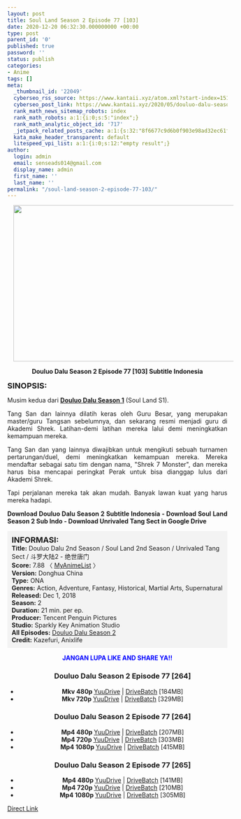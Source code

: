 ```yaml
---
layout: post
title: Soul Land Season 2 Episode 77 [103]
date: 2020-12-20 06:32:30.000000000 +00:00
type: post
parent_id: '0'
published: true
password: ''
status: publish
categories:
- Anime
tags: []
meta:
  _thumbnail_id: '22049'
  cyberseo_rss_source: https://www.kantaii.xyz/atom.xml?start-index=151&max-results=150
  cyberseo_post_link: https://www.kantaii.xyz/2020/05/douluo-dalu-season-2-episode-77-103.html
  rank_math_news_sitemap_robots: index
  rank_math_robots: a:1:{i:0;s:5:"index";}
  rank_math_analytic_object_id: '717'
  _jetpack_related_posts_cache: a:1:{s:32:"8f6677c9d6b0f903e98ad32ec61f8deb";a:2:{s:7:"expires";i:1650288531;s:7:"payload";a:0:{}}}
  kata_make_header_transparent: default
  litespeed_vpi_list: a:1:{i:0;s:12:"empty result";}
author:
  login: admin
  email: senseads014@gmail.com
  display_name: admin
  first_name: ''
  last_name: ''
permalink: "/soul-land-season-2-episode-77-103/"
---
```

<div class="separator" style="clear: both; text-align: center;"><a href="https://1.bp.blogspot.com/-hppQRQJBLos/Xriauvl0JDI/AAAAAAAACrc/fAXeWkvgSlkWfjqR78cgbw1O_ixZLHOnQCLcBGAsYHQ/s1600/Soul%2BLand%2BS2%2B-%2B77%2Bb.jpg" imageanchor="1" style="margin-left: 1em; margin-right: 1em;"><img border="0" data-original-height="764" data-original-width="1360" height="358" src="{{ site.baseurl }}/assets/2020/12/Soul%2BLand%2BS2%2B-%2B77%2Bb.jpg" width="640" /></a></div>
<p>
<div style="text-align: center;"><b>Douluo Dalu Season 2 Episode 77 [103] Subtitle Indonesia</b></p>
</div>
<p><b><span style="font-size: large;">SINOPSIS:</span></b>
<div style="text-align: justify;">Musim kedua dari <b><a href="http://www.kantaii.web.id/2018/12/douluo-dalu-season-i-batch.html" target="_blank" rel="noopener">Douluo Dalu Season 1</a></b> (Soul Land S1).</p>
<p>Tang San dan lainnya dilatih keras oleh Guru Besar, yang merupakan master/guru Tangsan sebelumnya, dan sekarang resmi menjadi guru di Akademi Shrek. Latihan-demi latihan mereka lalui demi meningkatkan kemampuan mereka.</p>
<p>Tang San dan yang lainnya diwajibkan untuk mengikuti sebuah turnamen pertarungan/duel, demi meningkatkan kemampuan mereka. Mereka mendaftar sebagai satu tim dengan nama, "Shrek 7 Monster", dan mereka harus bisa mencapai peringkat Perak untuk bisa dianggap lulus dari Akademi Shrek.</p>
<p>Tapi perjalanan mereka tak akan mudah. Banyak lawan kuat yang harus mereka hadapi.</p>
<p><b>Download Douluo Dalu Season 2 Subtitle Indonesia - Download Soul Land Season 2 Sub Indo - Download Unrivaled Tang Sect in Google Drive</b></div>
<p><a name="more"></a>
<div style="background-color: #f3f3f3; padding: 10px; text-align: left;"><b><span style="font-size: large;">INFORMASI:</span></b><br /><b>Title:</b> Douluo Dalu 2nd Season / Soul Land 2nd Season / Unrivaled Tang Sect / 斗罗大陆2 - 绝世唐门<br /><b>Score:</b> 7.88 〈 <a href="https://myanimelist.net/anime/37822/Douluo_Dalu_2nd_Season?q=Douluo%20Dalu" target="_blank" rel="noopener">MyAnimeList</a>&nbsp;〉<br /><b>Version:</b> Donghua China<br /><b>Type:</b> ONA<br /><b>Genres:</b> Action, Adventure, Fantasy, Historical, Martial Arts, Supernatural<br /><b>Released:</b> Dec 1, 2018<br /><b>Season:</b> 2<br /><b>Duration:</b> 21 min. per ep.<br /><b>Producer:</b> Tencent Penguin Pictures<br /><b>Studio:</b> Sparkly Key Animation Studio<br /><b>All Episodes:</b> <a href="http://www.kantaii.web.id/2020/02/douluo-dalu-season-2.html" target="_blank" rel="noopener">Douluo Dalu Season 2</a><br /><b>Credit:</b> Kazefuri, Anixlife</div>
<p>
<div style="text-align: center;"><b><span style="color: blue;">JANGAN LUPA LIKE AND SHARE YA!!</span></b>
<div class="dl">
<ul />
<h3 style="text-align: center;">Douluo Dalu Season 2 Episode 77 [264]</h3>
<li style="text-align: center;"><b>Mkv 480p </b><a href="https://www.autoratio.com/4xnrHADSe" target="_blank" rel="noopener">YuuDrive</a> | <a href="https://www.autoratio.com/lst" target="_blank" rel="noopener">DriveBatch</a> [184MB]</li>
<li style="text-align: center;"><b>Mkv 720p </b><a href="https://www.autoratio.com/wsIFW" target="_blank" rel="noopener">YuuDrive</a> | <a href="https://www.autoratio.com/jAbzVLAH" target="_blank" rel="noopener">DriveBatch</a> [329MB]</li>
</div>
<div class="dl">
<ul />
<h3 style="text-align: center;">Douluo Dalu Season 2 Episode 77 [264]</h3>
<li style="text-align: center;"><b>Mp4 480p </b><a href="https://www.autoratio.com/wCuM1v0" target="_blank" rel="noopener">YuuDrive</a> | <a href="https://www.autoratio.com/w4IZZwIcwt" target="_blank" rel="noopener">DriveBatch</a> [207MB]</li>
<li style="text-align: center;"><b>Mp4 720p </b><a href="https://www.autoratio.com/n1FoPW" target="_blank" rel="noopener">YuuDrive</a> | <a href="https://www.autoratio.com/Qf21ICYOV" target="_blank" rel="noopener">DriveBatch</a> [303MB]</li>
<li style="text-align: center;"><b>Mp4 1080p </b><a href="https://www.autoratio.com/xPT1v7I" target="_blank" rel="noopener">YuuDrive</a> | <a href="https://www.autoratio.com/miu91" target="_blank" rel="noopener">DriveBatch</a> [415MB]</li>
</div>
<div class="dl">
<ul />
<h3 style="text-align: center;">Douluo Dalu Season 2 Episode 77 [265]</h3>
<li style="text-align: center;"><b>Mp4 480p </b><a href="https://www.autoratio.com/v9t9G" target="_blank" rel="noopener">YuuDrive</a> | <a href="https://www.autoratio.com/8IAZC3OrB" target="_blank" rel="noopener">DriveBatch</a> [141MB]</li>
<li style="text-align: center;"><b>Mp4 720p </b><a href="https://www.autoratio.com/VpIL" target="_blank" rel="noopener">YuuDrive</a> | <a href="https://www.autoratio.com/43lymc" target="_blank" rel="noopener">DriveBatch</a> [210MB]</li>
<li style="text-align: center;"><b>Mp4 1080p </b><a href="https://www.autoratio.com/spd" target="_blank" rel="noopener">YuuDrive</a> | <a href="https://www.autoratio.com/hFnIS6lMX" target="_blank" rel="noopener">DriveBatch</a> [305MB]</li>
</div>
</div>
<link rel="stylesheet" href="https://cdnjs.cloudflare.com/ajax/libs/font-awesome/4.7.0/css/font-awesome.min.css" />
<div class="divbtn"> <a href="https://handymansurrender.com/fihup8buzv?key=94550f7ce39444073321dde3b8782f97" class="btn"><i class="fa fa-download"></i> Direct Link</a> </div>
